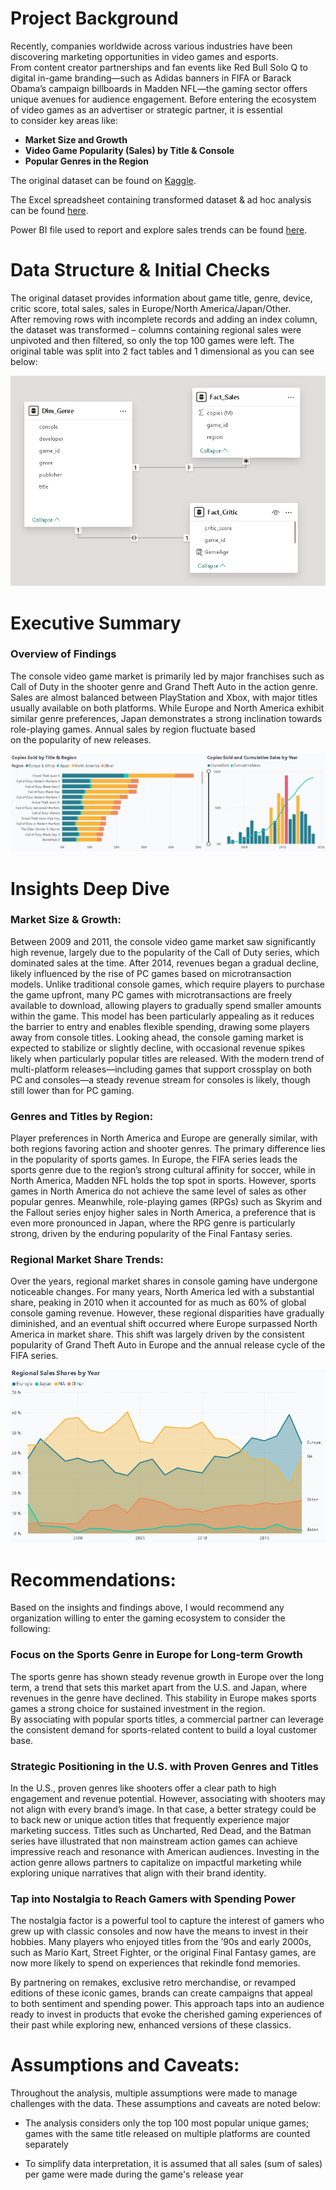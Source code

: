# Project Background
Recently, companies worldwide across various industries have been discovering marketing opportunities in video games and esports. From content creator partnerships and fan events like Red Bull Solo Q to digital in-game branding—such as Adidas banners in FIFA or Barack Obama’s campaign billboards in Madden NFL—the gaming sector offers unique avenues for audience engagement. Before entering the ecosystem of video games as an advertiser or strategic partner, it is essential to consider key areas like:

- **Market Size and Growth**
- **Video Game Popularity (Sales) by Title & Console**
- **Popular Genres in the Region**

The original dataset can be found on [Kaggle](https://www.kaggle.com/datasets/asaniczka/video-game-sales-2024).

The Excel spreadsheet containing transformed dataset & ad hoc analysis can be found [here](data_pivot_tables.xlsx).

Power BI file used to report and explore sales trends can be found [here](vg_sales_dashboard.pbix).



# Data Structure & Initial Checks

The original dataset provides information about game title, genre, device, critic score, total sales, sales in Europe/North America/Japan/Other. After removing rows with incomplete records and adding an index column, the dataset was transformed – columns containing regional sales were unpivoted and then filtered, so only the top 100 games were left. The original table was split into 2 fact tables and 1 dimensional as you can see below:

![Data model](relationship_diagram.png)



# Executive Summary

### Overview of Findings

The console video game market is primarily led by major franchises such as Call of Duty in the shooter genre and Grand Theft Auto in the action genre. Sales are almost balanced between PlayStation and Xbox, with major titles usually available on both platforms. While Europe and North America exhibit similar genre preferences, Japan demonstrates a strong inclination towards role-playing games. Annual sales by region fluctuate based on the popularity of new releases.

![Dashboard screenshot](dashb.png)



# Insights Deep Dive
### Market Size & Growth:

Between 2009 and 2011, the console video game market saw significantly high revenue, largely due to the popularity of the Call of Duty series, which dominated sales at the time. After 2014, revenues began a gradual decline, likely influenced by the rise of PC games based on microtransaction models. Unlike traditional console games, which require players to purchase the game upfront, many PC games with microtransactions are freely available to download, allowing players to gradually spend smaller amounts within the game. This model has been particularly appealing as it reduces the barrier to entry and enables flexible spending, drawing some players away from console titles. Looking ahead, the console gaming market is expected to stabilize or slightly decline, with occasional revenue spikes likely when particularly popular titles are released. With the modern trend of multi-platform releases—including games that support crossplay on both PC and consoles—a steady revenue stream for consoles is likely, though still lower than for PC gaming.


### Genres and Titles by Region:

Player preferences in North America and Europe are generally similar, with both regions favoring action and shooter genres. The primary difference lies in the popularity of sports games. In Europe, the FIFA series leads the sports genre due to the region’s strong cultural affinity for soccer, while in North America, Madden NFL holds the top spot in sports. However, sports games in North America do not achieve the same level of sales as other popular genres. Meanwhile, role-playing games (RPGs) such as Skyrim and the Fallout series enjoy higher sales in North America, a preference that is even more pronounced in Japan, where the RPG genre is particularly strong, driven by the enduring popularity of the Final Fantasy series.


### Regional Market Share Trends:

Over the years, regional market shares in console gaming have undergone noticeable changes. For many years, North America led with a substantial share, peaking in 2010 when it accounted for as much as 60% of global console gaming revenue. However, these regional disparities have gradually diminished, and an eventual shift occurred where Europe surpassed North America in market share. This shift was largely driven by the consistent popularity of Grand Theft Auto in Europe and the annual release cycle of the FIFA series.

![market shares](shares.png)
  


# Recommendations:

Based on the insights and findings above, I would recommend any organization willing to enter the gaming ecosystem to consider the following: 

### Focus on the Sports Genre in Europe for Long-term Growth
The sports genre has shown steady revenue growth in Europe over the long term, a trend that sets this market apart from the U.S. and Japan, where revenues in the genre have declined. This stability in Europe makes sports games a strong choice for sustained investment in the region. By associating with popular sports titles, a commercial partner can leverage the consistent demand for sports-related content to build a loyal customer base.

### Strategic Positioning in the U.S. with Proven Genres and Titles
In the U.S., proven genres like shooters offer a clear path to high engagement and revenue potential. However, associating with shooters may not align with every brand’s image. In that case, a better strategy could be to back new or unique action titles that frequently experience major marketing success. Titles such as Uncharted, Red Dead, and the Batman series have illustrated that non mainstream action games can achieve impressive reach and resonance with American audiences. Investing in the action genre allows partners to capitalize on impactful marketing while exploring unique narratives that align with their brand identity.

### Tap into Nostalgia to Reach Gamers with Spending Power
The nostalgia factor is a powerful tool to capture the interest of gamers who grew up with classic consoles and now have the means to invest in their hobbies. Many players who enjoyed titles from the ’90s and early 2000s, such as Mario Kart, Street Fighter, or the original Final Fantasy games, are now more likely to spend on experiences that rekindle fond memories.

By partnering on remakes, exclusive retro merchandise, or revamped editions of these iconic games, brands can create campaigns that appeal to both sentiment and spending power. This approach taps into an audience ready to invest in products that evoke the cherished gaming experiences of their past while exploring new, enhanced versions of these classics.



# Assumptions and Caveats:

Throughout the analysis, multiple assumptions were made to manage challenges with the data. These assumptions and caveats are noted below:

* The analysis considers only the top 100 most popular unique games; games with the same title released on multiple platforms are counted separately
  
* To simplify data interpretation, it is assumed that all sales (sum of sales) per game were made during the game's release year
  

